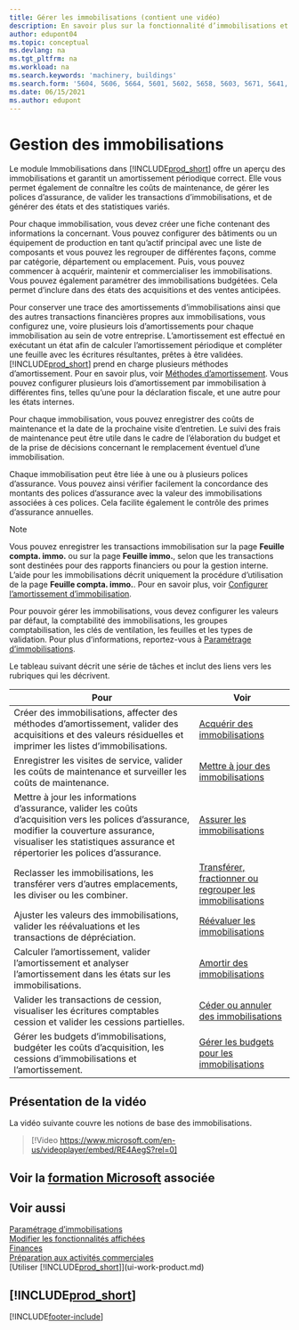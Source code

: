 ```yaml
---
title: Gérer les immobilisations (contient une vidéo)
description: En savoir plus sur la fonctionnalité d’immobilisations et afficher un aperçu de l’utilisation et de la gestion de vos immobilisations.
author: edupont04
ms.topic: conceptual
ms.devlang: na
ms.tgt_pltfrm: na
ms.workload: na
ms.search.keywords: 'machinery, buildings'
ms.search.form: '5604, 5606, 5664, 5601, 5602, 5658, 5603, 5671, 5641, 5629, 5633, 5634, 5649, 5622, 5650'
ms.date: 06/15/2021
ms.author: edupont
---
```

# <a name="managing-fixed-assets"></a>Gestion des immobilisations

Le module Immobilisations dans [!INCLUDE[prod_short](includes/prod_short.md)] offre un aperçu des immobilisations et garantit un amortissement périodique correct. Elle vous permet également de connaître les coûts de maintenance, de gérer les polices d’assurance, de valider les transactions d’immobilisations, et de générer des états et des statistiques variés.

Pour chaque immobilisation, vous devez créer une fiche contenant des informations la concernant. Vous pouvez configurer des bâtiments ou un équipement de production en tant qu’actif principal avec une liste de composants et vous pouvez les regrouper de différentes façons, comme par catégorie, département ou emplacement. Puis, vous pouvez commencer à acquérir, maintenir et commercialiser les immobilisations. Vous pouvez également paramétrer des immobilisations budgétées. Cela permet d’inclure dans des états des acquisitions et des ventes anticipées.

Pour conserver une trace des amortissements d’immobilisations ainsi que des autres transactions financières propres aux immobilisations, vous configurez une, voire plusieurs lois d’amortissements pour chaque immobilisation au sein de votre entreprise. L’amortissement est effectué en exécutant un état afin de calculer l’amortissement périodique et compléter une feuille avec les écritures résultantes, prêtes à être validées. [!INCLUDE[prod_short](includes/prod_short.md)] prend en charge plusieurs méthodes d’amortissement. Pour en savoir plus, voir [Méthodes d’amortissement](fa-depreciation-methods.md). Vous pouvez configurer plusieurs lois d’amortissement par immobilisation à différentes fins, telles qu’une pour la déclaration fiscale, et une autre pour les états internes.

Pour chaque immobilisation, vous pouvez enregistrer des coûts de maintenance et la date de la prochaine visite d’entretien. Le suivi des frais de maintenance peut être utile dans le cadre de l’élaboration du budget et de la prise de décisions concernant le remplacement éventuel d’une immobilisation.

Chaque immobilisation peut être liée à une ou à plusieurs polices d’assurance. Vous pouvez ainsi vérifier facilement la concordance des montants des polices d’assurance avec la valeur des immobilisations associées à ces polices. Cela facilite également le contrôle des primes d’assurance annuelles.

> [!NOTE]  
>   Vous pouvez enregistrer les transactions immobilisation sur la page **Feuille compta. immo.** ou sur la page **Feuille immo.**, selon que les transactions sont destinées pour des rapports financiers ou pour la gestion interne. L’aide pour les immobilisations décrit uniquement la procédure d’utilisation de la page **Feuille compta. immo.**. Pour en savoir plus, voir [Configurer l’amortissement d’immobilisation](fa-how-setup-depreciation.md).

Pour pouvoir gérer les immobilisations, vous devez configurer les valeurs par défaut, la comptabilité des immobilisations, les groupes comptabilisation, les clés de ventilation, les feuilles et les types de validation. Pour plus d’informations, reportez-vous à [Paramétrage d’immobilisations](fa-setup.md).

Le tableau suivant décrit une série de tâches et inclut des liens vers les rubriques qui les décrivent.

| Pour | Voir |
| --- | --- |
| Créer des immobilisations, affecter des méthodes d’amortissement, valider des acquisitions et des valeurs résiduelles et imprimer les listes d’immobilisations. |[Acquérir des immobilisations](fa-how-acquire.md) |
| Enregistrer les visites de service, valider les coûts de maintenance et surveiller les coûts de maintenance. |[Mettre à jour des immobilisations](fa-how-maintain.md) |
| Mettre à jour les informations d’assurance, valider les coûts d’acquisition vers les polices d’assurance, modifier la couverture assurance, visualiser les statistiques assurance et répertorier les polices d’assurance. |[Assurer les immobilisations](fa-how-insure.md) |
| Reclasser les immobilisations, les transférer vers d’autres emplacements, les diviser ou les combiner. |[Transférer, fractionner ou regrouper les immobilisations](fa-how-trans-split-combine.md) |
| Ajuster les valeurs des immobilisations, valider les réévaluations et les transactions de dépréciation. |[Réévaluer les immobilisations](fa-how-revalue.md) |
| Calculer l’amortissement, valider l’amortissement et analyser l’amortissement dans les états sur les immobilisations. |[Amortir des immobilisations](fa-how-depreciate-amortize.md) |
| Valider les transactions de cession, visualiser les écritures comptables cession et valider les cessions partielles. |[Céder ou annuler des immobilisations](fa-how-dispose-retire.md) |
| Gérer les budgets d’immobilisations, budgéter les coûts d’acquisition, les cessions d’immobilisations et l’amortissement. |[Gérer les budgets pour les immobilisations](fa-how-manage-budgets.md) |

## <a name="video-overview"></a>Présentation de la vidéo

La vidéo suivante couvre les notions de base des immobilisations.

> [!Video https://www.microsoft.com/en-us/videoplayer/embed/RE4AegS?rel=0]

## <a name="see-related-microsoft-training"></a>Voir la [formation Microsoft](/training/paths/manage-fixed-assets-transactions/) associée

## <a name="see-also"></a>Voir aussi

[Paramétrage d’immobilisations](fa-setup.md)  
[Modifier les fonctionnalités affichées](ui-experiences.md)  
[Finances](finance.md)  
[Préparation aux activités commerciales](ui-get-ready-business.md)  
[Utiliser [!INCLUDE[prod_short](includes/prod_short.md)]](ui-work-product.md)

## [!INCLUDE[prod_short](includes/free_trial_md.md)]  
 


[!INCLUDE[footer-include](includes/footer-banner.md)]
